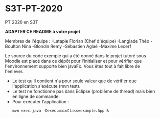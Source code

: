 # S3T-PT-2020
PT 2020 en S3T

__ADAPTER CE README à votre projet__

Membres de l'équipe : 
-Latapie Florian (Chef d'équipe)
-Langlade Théo
-Boulton Nina
-Blondin Remy
-Sébastien Aglaé
-Maxime Lecerf


Le source du code exemple qui a été donné dans le projet tutoré sous Moodle est placé dans ce dépôt pour l'initialiser et pour vérifier que l'environnement supporte bien javaFx. Vous êtes tout à fait libre de l'enlever.
  * Le test qu'il contient n'a pour seule valeur que de vérifier que l'application s'exécute (mvn test).
  * Le test ne fonctionne pas dans Eclipse (problème de thread) mais bien en ligne de commande.
  * Pour exécuter l'application : 
    ```shell
    mvn exec:java -Dexec.mainClass=example.App &
 
